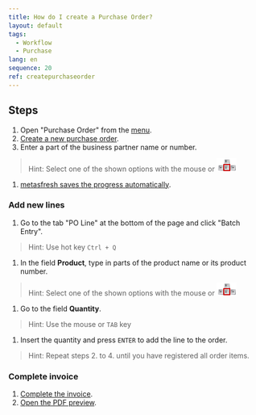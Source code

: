 ```yaml
---
title: How do I create a Purchase Order?
layout: default
tags:
  - Workflow
  - Purchase
lang: en
sequence: 20
ref: createpurchaseorder
---
```


## Steps

1. Open "Purchase Order" from the [menu](Menu).
1. [Create a new purchase order](New_Record_Window).
1. Enter a part of the business partner name or number.
> Hint: Select one of the shown options with the mouse or ![](../DE/assets/Workflow_Auftrag_Bis_Rechnung_WebUI-73797.png)

1. [metasfresh saves the progress automatically](Saveindicator).

### Add new lines
1. Go to the tab "PO Line" at the bottom of the page and click "Batch Entry".
> Hint: Use hot key `Ctrl + Q`

1. In the field **Product**, type in parts of the product name or its product number.
> Hint: Select one of the shown options with the mouse or ![](../DE/assets/Workflow_Auftrag_Bis_Rechnung_WebUI-73797.png)

1. Go to the field **Quantity**.
> Hint: Use the mouse or `TAB` key

1. Insert the quantity and press `ENTER` to add the line to the order.
> Hint: Repeat steps 2. to 4. until you have registered all order items.

### Complete invoice

1. [Complete the invoice](DocumentProcessingComplete).
1. [Open the PDF preview](PrintPreview).
